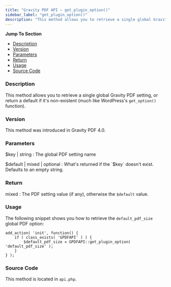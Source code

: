 ```yaml
---
title: "Gravity PDF API – get_plugin_option()"
sidebar_label: "get_plugin_option()"
description: "This method allows you to retrieve a single global Gravity PDF setting, or return a default if it's non-existent."
---
```


**Jump To Section**

* [Description](#description)
* [Version](#version)
* [Parameters](#parameters)
* [Return](#return)
* [Usage](#usage)
* [Source Code](#source-code)

### Description 

This method allows you to retrieve a single global Gravity PDF setting, or return a default if it's non-existent (much like WordPress's `get_option()` function). 

### Version 

This method was introduced in Gravity PDF 4.0.

### Parameters 

$key | string
:    The global PDF setting name

$default | mixed | optional
:    What's returned if the `$key` doesn't exist. Defaults to an empty string.

### Return 

mixed
:    The PDF setting value (if any), otherwise the `$default` value.

### Usage 

The following snippet shows you how to retrieve the `default_pdf_size` global PDF option:

```
add_action( 'init', function() {
	if ( class_exists( 'GPDFAPI' ) ) {
		$default_pdf_size = GPDFAPI::get_plugin_option( 'default_pdf_size' );
	}
} );
```

### Source Code 

This method is located in `api.php`.